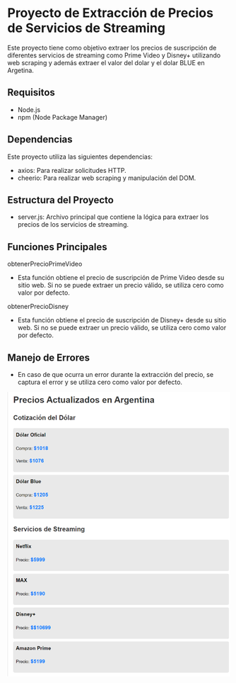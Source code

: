 # Proyecto de Extracción de Precios de Servicios de Streaming

Este proyecto tiene como objetivo extraer los precios de suscripción de diferentes servicios de streaming como Prime Video y Disney+ utilizando web scraping y además
extraer el valor del dolar y el dolar BLUE en Argetina.

## Requisitos

- Node.js
- npm (Node Package Manager)

## Dependencias
Este proyecto utiliza las siguientes dependencias:

- axios: Para realizar solicitudes HTTP.
- cheerio: Para realizar web scraping y manipulación del DOM.

## Estructura del Proyecto
- server.js: Archivo principal que contiene la lógica para extraer los precios de los servicios de streaming.

## Funciones Principales

obtenerPrecioPrimeVideo
- Esta función obtiene el precio de suscripción de Prime Video desde su sitio web. Si no se puede extraer un precio válido, se utiliza cero como valor por defecto.

obtenerPrecioDisney
- Esta función obtiene el precio de suscripción de Disney+ desde su sitio web. Si no se puede extraer un precio válido, se utiliza cero como valor por defecto.

## Manejo de Errores
- En caso de que ocurra un error durante la extracción del precio, se captura el error y se utiliza cero como valor por defecto.

![alt text](image.png)

